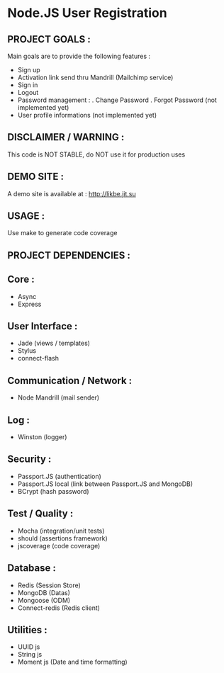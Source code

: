 Node.JS User Registration 
=========================

PROJECT GOALS :
---------------
Main goals are to provide the following features :

- Sign up
- Activation link send thru Mandrill (Mailchimp service)
- Sign in
- Logout
- Password management :
  . Change Password
  . Forgot Password (not implemented yet)
 - User profile informations (not implemented yet)

DISCLAIMER / WARNING :
----------------------
This code is NOT STABLE, do NOT use it for production uses

DEMO SITE :
-----------
A demo site is available at : http://likbe.jit.su

USAGE :
-------
Use make to generate code coverage


PROJECT DEPENDENCIES :
----------------------

Core :
------
- Async
- Express

User Interface :
----------------
- Jade (views / templates)
- Stylus
- connect-flash

Communication / Network :
-------------------------
- Node Mandrill (mail sender)

Log :
-----
- Winston (logger)

Security :
----------
- Passport.JS (authentication)
- Passport.JS local (link between Passport.JS and MongoDB)
- BCrypt (hash password)

Test / Quality : 
-----------------
- Mocha (integration/unit tests)
- should (assertions framework) 
- jscoverage (code coverage)

Database :
----------
- Redis (Session Store)
- MongoDB (Datas)
- Mongoose (ODM)
- Connect-redis (Redis client)

Utilities :
-----------
- UUID js
- String js
- Moment js (Date and time formatting)


